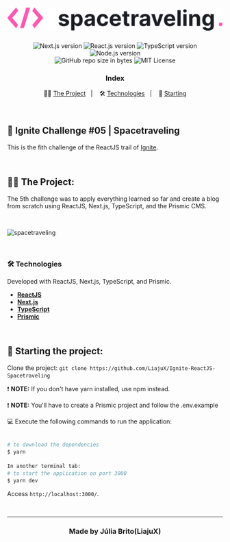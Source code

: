 <h1 align="center">
  <br>
  <img src="./public/logo-readme.svg" alt="Spacetraveling" width="600px">
</h1>

<p align="center">  
  <img alt="Next.js version" src="https://img.shields.io/badge/Next.js-v10.0.7-ffffff?style=flat&logoColor=next.js&logo=next.js">
  
  <img alt="React.js version" src="https://img.shields.io/badge/React.js-v17.0.1-60dafb?style=flat&logoColor=60dafb&logo=react">

  <img alt="TypeScript version" src="https://img.shields.io/badge/TypeScript-v4.2.2-007acc?style=flat&logoColor=007acc&logo=typescript">
   
  <img alt="Node.js version" src="https://img.shields.io/badge/Node.js-v14.18.0-689f63?style=flat&logoColor=689f63&logo=node.js">


  <br>
  
  <img alt="GitHub repo size in bytes" src="https://img.shields.io/github/repo-size/LiajuX/Ignite-ReactJS-Spacetraveling?color=green">
    
   <img alt="MIT License" src="https://img.shields.io/github/license/LiajuX/Ignite-ReactJS-Spacetraveling">
</p>

<h3 align="center">
  Index
</h3>

<p align="center">
  👩‍🚀 <a href="#%EF%B8%8F-the-project">The Project</a>&nbsp;&nbsp;&nbsp;|&nbsp;&nbsp;&nbsp;
  🛠 <a href="#-technologies">Technologies</a>&nbsp;&nbsp;&nbsp;|&nbsp;&nbsp;&nbsp;
  🏁 <a href="#-starting-the-project">Starting</a>
</p>

<br>

## 🚀 Ignite Challenge #05 | Spacetraveling   
This is the fith challenge of the ReactJS trail of [Ignite](https://rocketseat.com.br/ignite).

<br> 

## 👩‍🚀 The Project:

The 5th challenge was to apply everything learned so far and create a blog from scratch using ReactJS, Next.js, TypeScript, and the Prismic CMS.

<br>

![spacetraveling](https://user-images.githubusercontent.com/53796370/157768104-8bdd507a-9b70-4944-947b-96ebc1b54f4f.gif)

<br/>

### 🛠 Technologies
Developed with ReactJS, Next.js, TypeScript, and Prismic.

- **[ReactJS](https://reactjs.org/)**
- **[Next.js](https://nextjs.org/)**
- **[TypeScript](https://www.typescriptlang.org/)**
- **[Prismic](https://prismic.io/)**

<br>

## 🏁 Starting the project:

Clone the project: `git clone https://github.com/LiajuX/Ignite-ReactJS-Spacetraveling`

❗ **NOTE:** If you don't have yarn installed, use npm instead.

❗ **NOTE:** You'll have to create a Prismic project and follow the .env.example


💻 Execute the following commands to run the application:

````zsh

# to download the dependencies
$ yarn

In another terminal tab:
# to start the application on port 3000
$ yarn dev

````
Access `http://localhost:3000/`.

<br>

---

<h3 align="center" >
  Made by Júlia Brito(LiajuX)
</h3>
